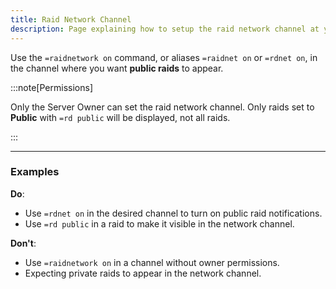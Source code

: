 ```yaml
---
title: Raid Network Channel
description: Page explaining how to setup the raid network channel at your server.
---
```


Use the `=raidnetwork on` command, or aliases `=raidnet on` or `=rdnet on`, in the channel where you want **public raids** to appear.

:::note[Permissions]

Only the Server Owner can set the raid network channel. Only raids set to **Public** with `=rd public` will be displayed, not all raids.

:::

---

### Examples

**Do**:

- Use `=rdnet on` in the desired channel to turn on public raid notifications.
- Use `=rd public` in a raid to make it visible in the network channel.

**Don't**:

- Use `=raidnetwork on` in a channel without owner permissions.
- Expecting private raids to appear in the network channel.
